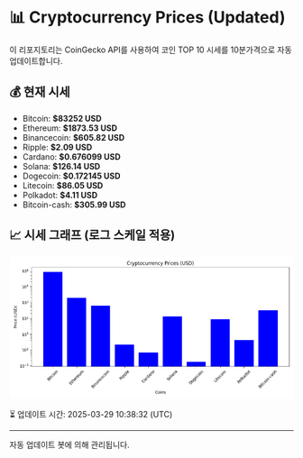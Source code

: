 
# 📊 Cryptocurrency Prices (Updated)

이 리포지토리는 CoinGecko API를 사용하여 코인 TOP 10 시세를 10분가격으로 자동 업데이트합니다.

## 💰 현재 시세
- Bitcoin: **$83252 USD**
- Ethereum: **$1873.53 USD**
- Binancecoin: **$605.82 USD**
- Ripple: **$2.09 USD**
- Cardano: **$0.676099 USD**
- Solana: **$126.14 USD**
- Dogecoin: **$0.172145 USD**
- Litecoin: **$86.05 USD**
- Polkadot: **$4.11 USD**
- Bitcoin-cash: **$305.99 USD**

## 📈 시세 그래프 (로그 스케일 적용)
![Crypto Prices](crypto_prices.png)

⏳ 업데이트 시간: 2025-03-29 10:38:32 (UTC)

---
자동 업데이트 봇에 의해 관리됩니다.

